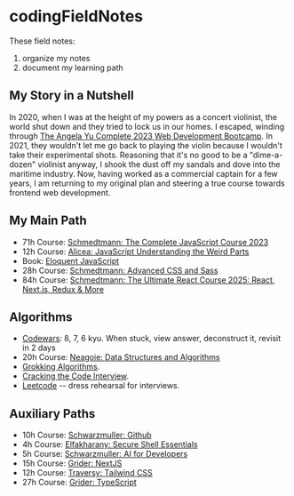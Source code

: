 # codingFieldNotes
These field notes:
1. organize my notes
2. document my learning path

## My Story in a Nutshell
In 2020, when I was at the height of my powers as a concert violinist, the world shut down and they tried to lock us in our homes. I escaped, winding through [The Angela Yu Complete 2023 Web Development Bootcamp](https://www.udemy.com/course/the-complete-web-development-bootcamp/). In 2021, they wouldn't let me go back to playing the violin because I wouldn't take their experimental shots. Reasoning that it's no good to be a "dime-a-dozen" violinist anyway, I shook the dust off my sandals and dove into the maritime industry. Now, having worked as a commercial captain for a few years, I am returning to my original plan and steering a true course towards frontend web development.

## My Main Path
- 71h Course: [Schmedtmann: The Complete JavaScript Course 2023](https://www.udemy.com/course-dashboard-redirect/?course_id=851712)
- 12h Course: [Alicea: JavaScript Understanding the Weird Parts](https://www.udemy.com/course-dashboard-redirect/?course_id=364426)
- Book: [Eloquent JavaScript](https://eloquentjavascript.net/)
- 28h Course: [Schmedtmann: Advanced CSS and Sass](https://www.udemy.com/course-dashboard-redirect/?course_id=1026604)
- 84h Course: [Schmedtmann: The Ultimate React Course 2025: React, Next.js, Redux & More](https://www.udemy.com/course-dashboard-redirect/?course_id=4471614)

## Algorithms
- [Codewars](https://www.codewars.com/dashboard): 8, 7, 6 kyu. When stuck, view answer, deconstruct it, revisit in 2 days
- 20h Course: [Neagoie: Data Structures and Algorithms](https://www.udemy.com/course-dashboard-redirect/?course_id=1917546)
- [Grokking Algorithms](https://www.amazon.com/dp/1633438538).
- [Cracking the Code Interview](https://www.amazon.com/Cracking-Coding-Interview-Programming-Questions/dp/0984782850/ref=sr_1_1?sr=8-1).
- [Leetcode](https://leetcode.com/) -- dress rehearsal for interviews. 

## Auxiliary Paths
- 10h Course: [Schwarzmuller: Github](https://www.udemy.com/course-dashboard-redirect/?course_id=4188320)
- 4h Course: [Elfakharany: Secure Shell Essentials](https://www.udemy.com/course-dashboard-redirect/?course_id=1735124)
- 5h Course: [Schwarzmuller: AI for Developers](https://www.udemy.com/course-dashboard-redirect/?course_id=6250531)
- 15h Course: [Grider: NextJS](https://www.udemy.com/course-dashboard-redirect/?course_id=5655418)
- 12h Course: [Traversy: Tailwind CSS](https://www.udemy.com/course-dashboard-redirect/?course_id=4699780)
- 27h Course: [Grider: TypeScript](https://www.udemy.com/course-dashboard-redirect/?course_id=2337318)
